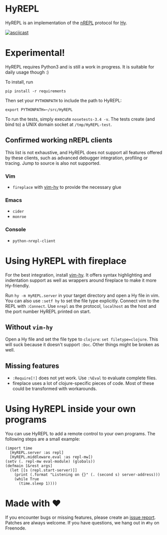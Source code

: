 HyREPL
======

HyREPL is an implementation of the [nREPL](https://github.com/clojure/tools.nrepl)
protocol for [Hy](https://github.com/hylang/hy).

[![asciicast](https://asciinema.org/a/0wdozdb8ohccuktt7henyt1r4.png)](https://asciinema.org/a/0wdozdb8ohccuktt7henyt1r4)

Experimental!
=============
HyREPL requires Python3 and is still a work in progress. It is suitable for
daily usage though :)

To install, run

    pip install -r requirements

Then set your `PYTHONPATH` to include the path to HyREPL:

    export PYTHONPATH=~/src/HyREPL

To run the tests, simply execute `nosetests-3.4 -v`. The tests create (and bind
to) a UNIX domain socket at `/tmp/HyREPL-test`.

Confirmed working nREPL clients
-------------------------------

This list is not exhaustive, and HyREPL does not support all features offered by
these clients, such as advanced debugger integration, profiling or tracing. Jump
to source is also not supported.

### Vim
* `fireplace` with [vim-hy](https://github.com/hylang/vim-hy) to provide the
  necessary glue

### Emacs
* `cider`
* `monroe`

### Console
* `python-nrepl-client`

Using HyREPL with fireplace
===========================

For the best integration, install [vim-hy](https://github.com/hylang/vim-hy). It
offers syntax highlighting and indentation support as well as wrappers around
fireplace to make it more Hy-friendly.

Run `hy -m HyREPL.server` in your target directory and open a Hy file in vim.
You can also use `:setf hy` to set the file type explicitly.  Connect vim to the
REPL with `:Connect`.  Use `nrepl` as the protocol, `localhost` as the host and
the port number HyREPL printed on start.

Without `vim-hy`
----------------
Open a Hy file and set the file type to `clojure`: `set filetype=clojure`. This
will suck because it doesn't support `:Doc`. Other things might be broken as
well.

Missing features
----------------
* `:Require[!]` does not yet work. Use `:%Eval` to evaluate complete files.
* fireplace uses a lot of clojure-specific pieces of code. Most of these could
  be transformed with workarounds.

Using HyREPL inside your own programs
=====================================
You can use HyREPL to add a remote control to your own programs. The following
steps are a small example:

    (import time
      [HyREPL.server :as repl]
      [HyREPL.middleware.eval :as repl-mw])
    (setv (. repl-mw eval-module) (globals))
    (defmain [&rest args]
      (let [[s (repl.start-server)]]
        (print (.format "Listening on {}" (. (second s) server-address)))
        (while True
          (time.sleep 1))))

Made with ♥
===========

If you encounter bugs or missing features, please create an [issue
report](https://github.com/Foxboron/HyREPL/issues). Patches are always welcome.
If you have questions, we hang out in `#hy` on Freenode.
